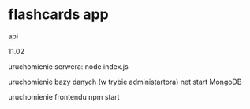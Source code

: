 # flashcards app
api

11.02


uruchomienie serwera:
node index.js

uruchomienie bazy danych (w trybie administartora)
net start MongoDB


uruchomienie frontendu
npm start
